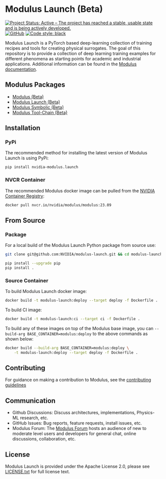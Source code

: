 # Modulus Launch (Beta)
<!-- markdownlint-disable -->
[![Project Status: Active – The project has reached a stable, usable state and is being actively developed.](https://www.repostatus.org/badges/latest/active.svg)](https://www.repostatus.org/#active)
[![GitHub](https://img.shields.io/github/license/NVIDIA/modulus-launch)](https://github.com/NVIDIA/modulus-launch/blob/master/LICENSE.txt)
[![Code style: black](https://img.shields.io/badge/code%20style-black-000000.svg)](https://github.com/psf/black)
<!-- markdownlint-enable -->

Modulus Launch is a PyTorch based deep-learning collection of training recipes and tools
for creating physical surrogates.
The goal of this repository is to provide a collection of deep learning training
examples for different phenomena as starting points for academic and industrial applications.
Additional information can be found in the [Modulus documentation](https://docs.nvidia.com/modulus/index.html#launch).

## Modulus Packages

- [Modulus (Beta)](https://github.com/NVIDIA/modulus)
- [Modulus Launch (Beta)](https://github.com/NVIDIA/modulus-launch)
- [Modulus Symbolic (Beta)](https://github.com/NVIDIA/modulus-sym)
- [Modulus Tool-Chain (Beta)](https://github.com/NVIDIA/modulus-toolchain)

## Installation

### PyPi

The recommended method for installing the latest version of Modulus Launch is using PyPi:

```bash
pip install nvidia-modulus.launch
```

### NVCR Container

The recommended Modulus docker image can be pulled from the [NVIDIA Container Registry](https://catalog.ngc.nvidia.com/orgs/nvidia/teams/modulus/containers/modulus):

```bash
docker pull nvcr.io/nvidia/modulus/modulus:23.09
```

## From Source

### Package

For a local build of the Modulus Launch Python package from source use:

```bash
git clone git@github.com:NVIDIA/modulus-launch.git && cd modulus-launch

pip install --upgrade pip
pip install .
```

### Source Container

To build Modulus Launch docker image:

```bash
docker build -t modulus-launch:deploy --target deploy -f Dockerfile .
```

To build CI image:

```bash
docker build -t modulus-launch:ci --target ci -f Dockerfile .
```

To build any of these images on top of the Modulus base image, you can
`--build-arg BASE_CONTAINER=modulus:deploy` to the above commands as shown below:

```bash
docker build --build-arg BASE_CONTAINER=modulus:deploy \
    -t modulus-launch:deploy --target deploy -f Dockerfile .
```

## Contributing

For guidance on making a contribution to Modulus, see the [contributing guidelines](https://github.com/NVIDIA/modulus-launch/blob/main/CONTRIBUTING.md)

## Communication

- Github Discussions: Discuss architectures, implementations, Physics-ML research, etc.
- GitHub Issues: Bug reports, feature requests, install issues, etc.
- Modulus Forum: The [Modulus Forum](https://forums.developer.nvidia.com/c/physics-simulation/modulus-physics-ml-model-framework)
hosts an audience of new to moderate level users and developers for general chat, online
discussions, collaboration, etc.

## License

Modulus Launch is provided under the Apache License 2.0, please see
[LICENSE.txt](./LICENSE.txt) for full license text.
